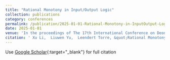 ```yaml
---
title: "Rational Monotony in Input/Output Logic"
collection: publications
category: conferences
permalink: /publication/2025-01-01-Rational-Monotony-in-InputOutput-Logic
date: 2025-01-01
venue: 'In the proceedings of The 17th International Conference on Deontic Logic and normative systems (DEON 2025)'
citation: ' Xu Li,  Liuwen Yu,  Leendert Torre, &quot;Rational Monotony in Input/Output Logic.&quot; In the proceedings of The 17th International Conference on Deontic Logic and normative systems (DEON 2025), 2025.'
---
```

Use [Google Scholar](https://scholar.google.com/scholar?q=Rational+Monotony+in+Input/Output+Logic){:target="_blank"} for full citation